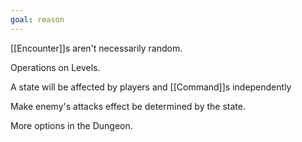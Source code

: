 ```yaml
---
goal: reason
---
```


[[Encounter]]s aren't necessarily random.

Operations on Levels.

A state will be affected by players and [[Command]]s independently

Make enemy's attacks effect be determined by the state. 

More options in the Dungeon.